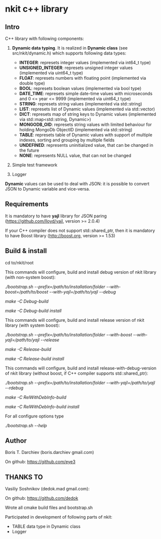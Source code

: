 # nkit c++ library

## Intro

C++ library with following components:

1. **Dynamic data typing**. It is realized in **Dynamic class** (see src/nkit/dynamic.h) which supports following data types:
    - **INTEGER**: represets integer values (implemented via int64_t type)
    - **UNSIGNED_INTEGER**: represets unsigned integer values (implemented via uint64_t type)
    - **FLOAT**: represets numbers with floating point (implemented via double type)
    - **BOOL**: represets boolean values (implemented via bool type)
    - **DATE_TIME**: represets simple date-time values with microseconds and 0 <= year <= 9999 (implemented via uint64_t type)
    - **STRING**: represets string values (implemented via std::string)
    - **LIST**: represets list of Dynamic values (implemented via std::vector<Dynamic>)
    - **DICT**: represets map of string keys to Dynamic values (implemented via std::map<std::string, Dynamic>)
    - **MONGODB_OID**: represets string values with limited behaviour for holding MongoDb ObjectID (implemented via std::string)
    - **TABLE**: represets table of Dynamic values with support of multiple indexes, sorting and grouping by multiple fields
    - **UNDEFINED**: represents uninitialized value, that can be changed in the future
    - **NONE**: represents NULL value, that can not be changed

2. Simple test framework

3. Logger

**Dynamic** values can be used to deal with JSON: it is possible to convert JSON to Dynamic variable and vice-versa.

## Requirements

It is mandatory to have **yajl** library for JSON paring (https://github.com/lloyd/yajl, version >= 2.0.4)

If your C++ compiler does not support std::shared_ptr, then it is mandatory to have Boost library (http://boost.org, version >= 1.53)

## Build & install

cd to/nkit/root

This commands will configure, build and install debug version of nkit library (with non-system boost):

*./bootstrap.sh --prefix=/path/to/installation/folder --with-boost=/path/to/boost --with-yajl=/path/to/yajl --debug*

*make -C Debug-build*

*make -C Debug-build install*

This commands will configure, build and install release version of nkit library (with system boost):

*./bootstrap.sh --prefix=/path/to/installation/folder --with-boost --with-yajl=/path/to/yajl --release*

*make -C Release-build*

*make -C Release-build install*

This commands will configure, build and install release-with-debug-version of nkit library (without boost, if C++ compiler supports std::shared_ptr):

*./bootstrap.sh --prefix=/path/to/installation/folder --with-yajl=/path/to/yajl --rdebug*

*make -C RelWithDebInfo-build*

*make -C RelWithDebInfo-build install*

For all configure options type

*./bootstrap.sh --help*

## Author

Boris T. Darchiev (boris.darchiev <at> gmail.com)

On github: https://github.com/eye3

## THANKS TO

Vasiliy Soshnikov (dedok.mad <at> gmail.com):

On github: https://github.com/dedok

Wrote all cmake build files and bootstrap.sh

Participated in development of following parts of nkit:
- TABLE data type in Dynamic class
- Logger
